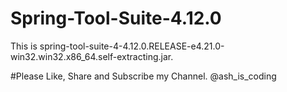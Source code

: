 # Spring-Tool-Suite-4.12.0

This is spring-tool-suite-4-4.12.0.RELEASE-e4.21.0-win32.win32.x86_64.self-extracting.jar.

#Please Like, Share and Subscribe my Channel.
@ash_is_coding
